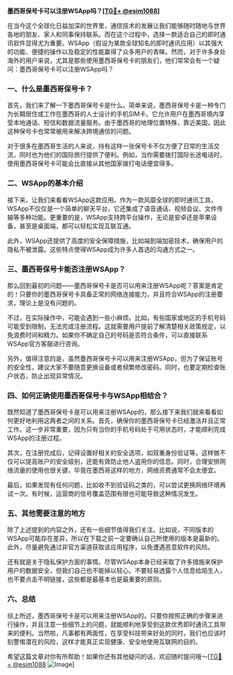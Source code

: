**墨西哥保号卡可以注册WSApp吗？[[TG💪+ @esim1088](https://t.me/s/esim1088)]**

在当今这个全球化日益加深的世界里，通信技术的发展让我们能够随时随地与世界各地的朋友、家人和同事保持联系。而在这个过程中，选择一款适合自己的即时通讯软件显得尤为重要。WSApp（假设为某款全球知名的即时通讯应用）以其强大的功能、便捷的操作以及稳定的性能赢得了众多用户的青睐。然而，对于许多身处海外的用户来说，尤其是那些使用墨西哥保号卡的朋友们，他们常常会有一个疑问：墨西哥保号卡可以注册WSApp吗？

### **一、什么是墨西哥保号卡？**

首先，我们来了解一下墨西哥保号卡是什么。简单来说，墨西哥保号卡是一种专门为长期居住或工作在墨西哥的人士设计的手机SIM卡。它允许用户在墨西哥境内享受本地通话、短信和数据流量服务。由于墨西哥的地理位置特殊，靠近美国，因此这种保号卡也常常被用来解决跨境通信的问题。

对于很多在墨西哥生活的人来说，持有这样一张保号卡不仅方便了日常的生活交流，同时也为他们的国际旅行提供了便利。例如，当你需要拨打国际长途电话时，使用墨西哥保号卡可能会比直接从其他国家拨打电话便宜得多。

### **二、WSApp的基本介绍**

接下来，让我们来看看WSApp这款应用。作为一款风靡全球的即时通讯工具，WSApp不仅仅是一个简单的聊天平台，它还集成了语音通话、视频会议、文件传输等多种功能。更重要的是，WSApp支持跨平台操作，无论是安卓还是苹果设备，甚至是桌面端，都可以轻松实现互联互通。

此外，WSApp还提供了高度的安全保障措施，比如端到端加密技术，确保用户的隐私不被泄露。这些特点使得WSApp成为许多人首选的沟通方式之一。

### **三、墨西哥保号卡能否注册WSApp？**

那么回到最初的问题——墨西哥保号卡是否可以用来注册WSApp呢？答案是肯定的！只要你的墨西哥保号卡具备正常的网络连接能力，并且符合WSApp的注册要求，理论上是没有问题的。

不过，在实际操作中，可能会遇到一些小麻烦。比如，有些国家或地区的手机号码可能受到限制，无法完成注册流程。这就需要用户提前了解清楚相关政策规定，以免浪费时间和精力。如果你不确定自己的号码是否符合条件，可以直接联系WSApp官方客服进行咨询。

另外，值得注意的是，虽然墨西哥保号卡可以用来注册WSApp，但为了保证账号的安全性，建议大家不要随意更换设备或者频繁修改密码。同时，也要定期检查账户状态，防止出现异常情况。

### **四、如何正确使用墨西哥保号卡与WSApp相结合？**

既然知道了墨西哥保号卡是可以用来注册WSApp的，那么接下来我们就来看看如何更好地利用这两者之间的关系。首先，确保你的墨西哥保号卡已经激活并且正常工作。这一步非常重要，因为只有当你的手机号码处于可用状态时，才能顺利完成WSApp的注册过程。

其次，在注册完成后，记得设置好相关的安全选项，如双重身份验证等。这样做不仅可以提高账户的安全级别，还能有效防止他人盗用你的信息。同时，合理安排网络流量的使用也很关键，毕竟在墨西哥这样的地方，网络资费通常不会太便宜。

最后，如果发现有任何问题，比如收不到验证码之类的，可以尝试更换网络环境再试一次。有时候，运营商的信号覆盖范围有限也可能导致这种情况发生。

### **五、其他需要注意的地方**

除了上述提到的内容之外，还有一些细节值得我们关注。比如说，不同版本的WSApp可能存在差异，所以在下载之前一定要确认自己所使用的版本是最新的。此外，尽量避免通过非官方渠道获取该应用程序，以免遭遇恶意软件的风险。

还有就是关于隐私保护方面的事情。尽管WSApp本身已经采取了许多措施来保护用户的数据安全，但我们自己也不能掉以轻心。不要轻易透露个人信息给陌生人，也不要点击不明链接，这些都是最基本也是最重要的原则。

### **六、总结**

综上所述，墨西哥保号卡是可以用来注册WSApp的。只要你按照正确的步骤来进行操作，并且注意一些细节上的问题，就能顺利地享受到这款优秀即时通讯工具带来的便利。当然啦，凡事都有两面性，在享受科技带来好处的同时，我们也应该时刻警惕潜在的风险，这样才能真正实现健康、安全地使用互联网的目的。

希望这篇文章对你有所帮助！如果你还有其他疑问的话，欢迎随时提问哦～[[TG💪+ @esim1088](https://t.me/s/esim1088) ![Image](https://i.postimg.cc/4NQfJmqS/Snipaste-2025-05-13-00-14-12.png)]
